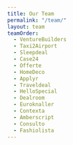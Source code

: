 ```yaml
---
title: Our Team
permalink: "/team/"
layout: team
teamOrder:
  - VentureBuilders
  - Taxi2Airport
  - Sleepdeal
  - Case24
  - Offerte
  - HomeDeco
  - Applyr
  - Traveldeal
  - HelloSpecial
  - Dealroom
  - Euroknaller
  - Contexta
  - Amberscript
  - Consulto
  - Fashiolista
---
```


